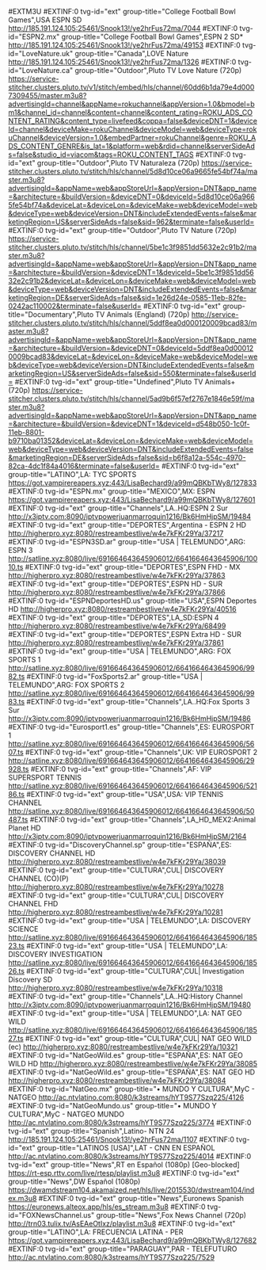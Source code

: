 #EXTM3U
#EXTINF:0 tvg-id="ext" group-title="College Football Bowl Games",USA ESPN SD
http://185.191.124.105:25461/Snook13!/ye2hrFus72ma/7044
#EXTINF:0 tvg-id="ESPN2.mx" group-title="College Football Bowl Games",ESPN 2 SD*
http://185.191.124.105:25461/Snook13!/ye2hrFus72ma/49153
#EXTINF:0 tvg-id="LoveNature.uk" group-title="Canada",LOVE Nature
http://185.191.124.105:25461/Snook13!/ye2hrFus72ma/1326
#EXTINF:0 tvg-id="LoveNature.ca" group-title="Outdoor",Pluto TV Love Nature (720p)
https://service-stitcher.clusters.pluto.tv/v1/stitch/embed/hls/channel/60dd6b1da79e4d0007309455/master.m3u8?advertisingId=channel&appName=rokuchannel&appVersion=1.0&bmodel=bm1&channel_id=channel&content=channel&content_rating=ROKU_ADS_CONTENT_RATING&content_type=livefeed&coppa=false&deviceDNT=1&deviceId=channel&deviceMake=rokuChannel&deviceModel=web&deviceType=rokuChannel&deviceVersion=1.0&embedPartner=rokuChannel&genre=ROKU_ADS_CONTENT_GENRE&is_lat=1&platform=web&rdid=channel&serverSideAds=false&studio_id=viacom&tags=ROKU_CONTENT_TAGS
#EXTINF:0 tvg-id="ext" group-title="Outdoor",Pluto TV Naturaleza (720p)
https://service-stitcher.clusters.pluto.tv/stitch/hls/channel/5d8d10ce06a9665fe54bf74a/master.m3u8?advertisingId=&appName=web&appStoreUrl=&appVersion=DNT&app_name=&architecture=&buildVersion=&deviceDNT=0&deviceId=5d8d10ce06a9665fe54bf74a&deviceLat=&deviceLon=&deviceMake=web&deviceModel=web&deviceType=web&deviceVersion=DNT&includeExtendedEvents=false&marketingRegion=US&serverSideAds=false&sid=962&terminate=false&userId=
#EXTINF:0 tvg-id="ext" group-title="Outdoor",Pluto TV Nature (720p)
https://service-stitcher.clusters.pluto.tv/stitch/hls/channel/5be1c3f9851dd5632e2c91b2/master.m3u8?advertisingId=&appName=web&appStoreUrl=&appVersion=DNT&app_name=&architecture=&buildVersion=&deviceDNT=1&deviceId=5be1c3f9851dd5632e2c91b2&deviceLat=&deviceLon=&deviceMake=web&deviceModel=web&deviceType=web&deviceVersion=DNT&includeExtendedEvents=false&marketingRegion=DE&serverSideAds=false&sid=1e26d24e-0585-11eb-82fe-0242ac110002&terminate=false&userId=
#EXTINF:0 tvg-id="ext" group-title="Documentary",Pluto TV Animals (England) (720p)
http://service-stitcher.clusters.pluto.tv/stitch/hls/channel/5ddf8ea0d000120009bcad83/master.m3u8?advertisingId=&appName=web&appStoreUrl=&appVersion=DNT&app_name=&architecture=&buildVersion=&deviceDNT=0&deviceId=5ddf8ea0d000120009bcad83&deviceLat=&deviceLon=&deviceMake=web&deviceModel=web&deviceType=web&deviceVersion=DNT&includeExtendedEvents=false&marketingRegion=US&serverSideAds=false&sid=550&terminate=false&userId=
#EXTINF:0 tvg-id="ext" group-title="Undefined",Pluto TV Animals+ (720p)
https://service-stitcher.clusters.pluto.tv/stitch/hls/channel/5ad9b6f57ef2767e1846e59f/master.m3u8?advertisingId=&appName=web&appStoreUrl=&appVersion=DNT&app_name=&architecture=&buildVersion=&deviceDNT=1&deviceId=d548b050-1c0f-11eb-8801-b9710ba01352&deviceLat=&deviceLon=&deviceMake=web&deviceModel=web&deviceType=web&deviceVersion=DNT&includeExtendedEvents=false&marketingRegion=DE&serverSideAds=false&sid=b6f8a12a-554c-4970-82ca-4dc1f84a4016&terminate=false&userId=
#EXTINF:0 tvg-id="ext" group-title="LATINO",LA: TYC SPORTS
https://got.vampirereapers.xyz:443/LisaBechard9/a99mQBKbTWy8/127833
#EXTINF:0 tvg-id="ESPN.mx" group-title="MEXICO",MX: ESPN
https://got.vampirereapers.xyz:443/LisaBechard9/a99mQBKbTWy8/127601
#EXTINF:0 tvg-id="ext" group-title="Channels",LA..HQ:ESPN 2 Sur
http://x3iptv.com:8090/iptvpowerjuanmarroquin1216/Bk6HmHjpSM/19484
#EXTINF:0 tvg-id="ext" group-title="DEPORTES",Argentina - ESPN 2 HD
http://higherpro.xyz:8080/restreambestlive/w4e7kFKr29Ya/37217
#EXTINF:0 tvg-id="ESPN3SD.ar" group-title="USA | TELEMUNDO",ARG: ESPN 3
http://satline.xyz:8080/live/691664643645906012/6641664643645906/10010.ts
#EXTINF:0 tvg-id="ext" group-title="DEPORTES",ESPN FHD - MX
http://higherpro.xyz:8080/restreambestlive/w4e7kFKr29Ya/37863
#EXTINF:0 tvg-id="ext" group-title="DEPORTES",ESPN HD - SUR
http://higherpro.xyz:8080/restreambestlive/w4e7kFKr29Ya/37866
#EXTINF:0 tvg-id="ESPNDeportesHD.us" group-title="USA",ESPN Deportes HD
http://higherpro.xyz:8080/restreambestlive/w4e7kFKr29Ya/40516
#EXTINF:0 tvg-id="ext" group-title="DEPORTES",LA_SD:ESPN 4
http://higherpro.xyz:8080/restreambestlive/w4e7kFKr29Ya/68499
#EXTINF:0 tvg-id="ext" group-title="DEPORTES",ESPN Extra HD - SUR
http://higherpro.xyz:8080/restreambestlive/w4e7kFKr29Ya/37861
#EXTINF:0 tvg-id="ext" group-title="USA | TELEMUNDO",ARG: FOX SPORTS 1
http://satline.xyz:8080/live/691664643645906012/6641664643645906/9982.ts
#EXTINF:0 tvg-id="FoxSports2.ar" group-title="USA | TELEMUNDO",ARG: FOX SPORTS 2
http://satline.xyz:8080/live/691664643645906012/6641664643645906/9983.ts
#EXTINF:0 tvg-id="ext" group-title="Channels",LA..HQ:Fox Sports 3 Sur
http://x3iptv.com:8090/iptvpowerjuanmarroquin1216/Bk6HmHjpSM/19486
#EXTINF:0 tvg-id="Eurosport1.es" group-title="Channels",ES: EUROSPORT 1
http://satline.xyz:8080/live/691664643645906012/6641664643645906/5607.ts
#EXTINF:0 tvg-id="ext" group-title="Channels",UK: VIP EUROSPORT 2
http://satline.xyz:8080/live/691664643645906012/6641664643645906/29928.ts
#EXTINF:0 tvg-id="ext" group-title="Channels",AF: VIP SUPERSPORT TENNIS
http://satline.xyz:8080/live/691664643645906012/6641664643645906/52186.ts
#EXTINF:0 tvg-id="ext" group-title="USA",USA: VIP TENNIS CHANNEL
http://satline.xyz:8080/live/691664643645906012/6641664643645906/50487.ts
#EXTINF:0 tvg-id="ext" group-title="Channels",LA_HD_MEX2:Animal Planet HD
http://x3iptv.com:8090/iptvpowerjuanmarroquin1216/Bk6HmHjpSM/2164
#EXTINF:0 tvg-id="DiscoveryChannel.sp" group-title="ESPAÑA",ES: DISCOVERY CHANNEL HD
http://higherpro.xyz:8080/restreambestlive/w4e7kFKr29Ya/38039
#EXTINF:0 tvg-id="ext" group-title="CULTURA",CUL| DISCOVERY CHANNEL (CO)(P)
http://higherpro.xyz:8080/restreambestlive/w4e7kFKr29Ya/10278
#EXTINF:0 tvg-id="ext" group-title="CULTURA",CUL| DISCOVERY CHANNEL FHD
http://higherpro.xyz:8080/restreambestlive/w4e7kFKr29Ya/10281
#EXTINF:0 tvg-id="ext" group-title="USA | TELEMUNDO",LA: DISCOVERY SCIENCE
http://satline.xyz:8080/live/691664643645906012/6641664643645906/18523.ts
#EXTINF:0 tvg-id="ext" group-title="USA | TELEMUNDO",LA: DISCOVERY INVESTIGATION
http://satline.xyz:8080/live/691664643645906012/6641664643645906/18526.ts
#EXTINF:0 tvg-id="ext" group-title="CULTURA",CUL| Investigation Discovery SD
http://higherpro.xyz:8080/restreambestlive/w4e7kFKr29Ya/10318
#EXTINF:0 tvg-id="ext" group-title="Channels",LA..HQ:History Channel
http://x3iptv.com:8090/iptvpowerjuanmarroquin1216/Bk6HmHjpSM/19480
#EXTINF:0 tvg-id="ext" group-title="USA | TELEMUNDO",LA: NAT GEO WILD
http://satline.xyz:8080/live/691664643645906012/6641664643645906/18527.ts
#EXTINF:0 tvg-id="ext" group-title="CULTURA",CUL| NAT GEO WILD (ec)
http://higherpro.xyz:8080/restreambestlive/w4e7kFKr29Ya/10321
#EXTINF:0 tvg-id="NatGeoWild.es" group-title="ESPAÑA",ES: NAT GEO WILD HD
http://higherpro.xyz:8080/restreambestlive/w4e7kFKr29Ya/38085
#EXTINF:0 tvg-id="NatGeoWild.es" group-title="ESPAÑA",ES: NAT GEO HD
http://higherpro.xyz:8080/restreambestlive/w4e7kFKr29Ya/38084
#EXTINF:0 tvg-id="NatGeo.mx" group-title="• MUNDO Y CULTURA",MyC - NATGEO
http://ac.ntvlatino.com:8080/k3streams/hYT9S77Szq225/4126
#EXTINF:0 tvg-id="NatGeoMundo.us" group-title="• MUNDO Y CULTURA",MyC - NATGEO MUNDO
http://ac.ntvlatino.com:8080/k3streams/hYT9S77Szq225/3774
#EXTINF:0 tvg-id="ext" group-title="Spanish",Latino- NTN 24
http://185.191.124.105:25461/Snook13!/ye2hrFus72ma/1107
#EXTINF:0 tvg-id="ext" group-title="LATINOS [USA]",LAT - CNN EN ESPAÑOL
http://ac.ntvlatino.com:8080/k3streams/hYT9S77Szq225/4014
#EXTINF:0 tvg-id="ext" group-title="News",RT en Español (1080p) [Geo-blocked]
https://rt-esp.rttv.com/live/rtesp/playlist.m3u8
#EXTINF:0 tvg-id="ext" group-title="News",DW Español (1080p)
https://dwamdstream104.akamaized.net/hls/live/2015530/dwstream104/index.m3u8
#EXTINF:0 tvg-id="ext" group-title="News",Euronews Spanish
https://euronews.alteox.app/hls/es_stream.m3u8
#EXTINF:0 tvg-id="FOXNewsChannel.us" group-title="News",Fox News Channel (720p)
http://trn03.tulix.tv/AsEAeOtIxz/playlist.m3u8
#EXTINF:0 tvg-id="ext" group-title="LATINO",LA: FRECUENCIA LATINA - PER
https://got.vampirereapers.xyz:443/LisaBechard9/a99mQBKbTWy8/127682
#EXTINF:0 tvg-id="ext" group-title="PARAGUAY",PAR - TELEFUTURO
http://ac.ntvlatino.com:8080/k3streams/hYT9S77Szq225/7529
